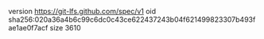 version https://git-lfs.github.com/spec/v1
oid sha256:020a36a4b6c99c6dc0c43ce622437243b04f621499823307b493fae1ae0f7acf
size 3610
